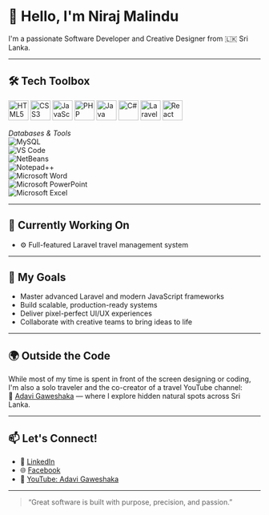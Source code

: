 # 👋 Hello, I'm Niraj Malindu

I'm a passionate Software Developer and Creative Designer from 🇱🇰 Sri Lanka.

---

## 🛠 Tech Toolbox

<img src="https://cdn.jsdelivr.net/gh/devicons/devicon/icons/html5/html5-original.svg" width="40" alt="HTML5" />
<img src="https://cdn.jsdelivr.net/gh/devicons/devicon/icons/css3/css3-original.svg" width="40" alt="CSS3" />
<img src="https://cdn.jsdelivr.net/gh/devicons/devicon/icons/javascript/javascript-original.svg" width="40" alt="JavaScript" />
<img src="https://cdn.jsdelivr.net/gh/devicons/devicon/icons/php/php-original.svg" width="40" alt="PHP" />
<img src="https://cdn.jsdelivr.net/gh/devicons/devicon/icons/java/java-original.svg" width="40" alt="Java" />
<img src="https://cdn.jsdelivr.net/gh/devicons/devicon/icons/csharp/csharp-original.svg" width="40" alt="C#" />
<img src="https://cdn.jsdelivr.net/gh/devicons/devicon/icons/laravel/laravel-plain.svg" width="40" alt="Laravel" />
<img src="https://cdn.jsdelivr.net/gh/devicons/devicon/icons/react/react-original.svg" width="40" alt="React" />

*Databases & Tools*  
![MySQL](https://img.shields.io/badge/MySQL-00758F?style=flat&logo=mysql&logoColor=white)  
![VS Code](https://img.shields.io/badge/VSCode-007ACC?style=flat&logo=visual-studio-code&logoColor=white)  
![NetBeans](https://img.shields.io/badge/NetBeans-1B6AC6?style=flat&logo=apachenetbeanside&logoColor=white)  
![Notepad++](https://img.shields.io/badge/Notepad++-90E59A?style=flat&logo=notepadplusplus&logoColor=black)  
![Microsoft Word](https://img.shields.io/badge/Word-2B579A?style=flat&logo=microsoft-word&logoColor=white)  
![Microsoft PowerPoint](https://img.shields.io/badge/PowerPoint-B7472A?style=flat&logo=microsoft-powerpoint&logoColor=white)  
![Microsoft Excel](https://img.shields.io/badge/Excel-217346?style=flat&logo=microsoft-excel&logoColor=white)

---

## 🌱 Currently Working On

- ⚙ Full-featured Laravel travel management system  

---

## 🚀 My Goals

- Master advanced Laravel and modern JavaScript frameworks  
- Build scalable, production-ready systems  
- Deliver pixel-perfect UI/UX experiences  
- Collaborate with creative teams to bring ideas to life

---

## 🌍 Outside the Code

While most of my time is spent in front of the screen designing or coding, I'm also a solo traveler and the co-creator of a travel YouTube channel:  
🎥 [Adavi Gaweshaka](http://www.youtube.com/@AdaviGaweshaka%E0%B6%85%E0%B6%A9%E0%B7%80%E0%B7%92%E0%B6%9C%E0%B7%80%E0%B7%9A%E0%B7%81%E0%B6%9A) — where I explore hidden natural spots across Sri Lanka.

---

## 📫 Let's Connect!

- 🔗 [LinkedIn](http://www.linkedin.com/in/NirajMalindu)  
- 🌐 [Facebook](https://www.facebook.com/) <!-- Replace with your actual Facebook link -->  
- 🎥 [YouTube: Adavi Gaweshaka](http://www.youtube.com/@AdaviGaweshaka%E0%B6%85%E0%B6%A9%E0%B7%80%E0%B7%92%E0%B6%9C%E0%B7%80%E0%B7%9A%E0%B7%81%E0%B6%9A)


---

> “Great software is built with purpose, precision, and passion.”
